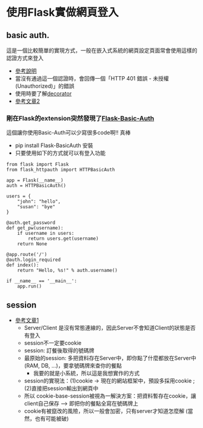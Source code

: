 # 使用Flask實做網頁登入

## basic auth.
這是一個比較簡單的實現方式，一般在嵌入式系統的網頁設定頁面常會使用這樣的認證方式來登入

- [參考說明](https://zh.wikipedia.org/wiki/HTTP%E5%9F%BA%E6%9C%AC%E8%AE%A4%E8%AF%81)
- 當沒有通過這一個認證時，會回傳一個「HTTP 401 錯誤 - 未授權 (Unauthorized)」的錯誤
- 使用時要了解[decorator](https://realpython.com/primer-on-python-decorators/#simple-decorators)
- [參考文章2](https://medium.com/origino/user-authentication-2d7d8d08e108)

### 剛在Flask的extension突然發現了[Flask-Basic-Auth](https://flask-basicauth.readthedocs.io/en/latest/)
這個讓你使用Basic-Auth可以少寫很多code啊!! 真棒

- pip install Flask-BasicAuth 安裝
- 只要使用如下的方式就可以有登入功能
```
from flask import Flask
from flask_httpauth import HTTPBasicAuth

app = Flask(__name__)
auth = HTTPBasicAuth()

users = {
    "john": "hello",
    "susan": "bye"
}

@auth.get_password
def get_pw(username):
    if username in users:
        return users.get(username)
    return None

@app.route('/')
@auth.login_required
def index():
    return "Hello, %s!" % auth.username()

if __name__ == '__main__':
    app.run()
```


## session
- [參考文章1](http://fred-zone.blogspot.com/2014/01/web-session.html)
  - Server/Client 是沒有常態連線的，因此Server不會知道Client的狀態是否有登入
  - session不一定要cookie
  - session: 訂餐後取得的號碼牌
  - 最原始的session: 多把資料存在Server中，即你點了什麼都放在Server中(RAM, DB, ...)，要拿號碼牌來查你的餐點
    - 我要的就是小系統，所以這是我想實作的方式
  - session的實現法：(1)cookie -> 現在的網站框架中，預設多採用cookie ; (2)直接把session輸出到網頁中
  - 所以 cookie-base-session被視為一解決方案：把資料暫存在cookie，讓client自己保存 --> 即把你的餐點全寫在號碼牌上
  - cookie有被竄改的風險，所以一般會加密，只有server才知道怎麼解 (當然，也有可能被破)


